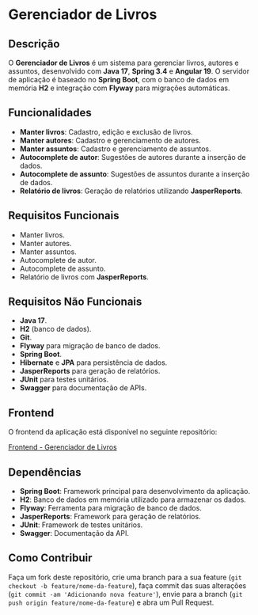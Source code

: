 # Gerenciador de Livros

## Descrição

O **Gerenciador de Livros** é um sistema para gerenciar livros, autores e assuntos, desenvolvido com **Java 17**, **Spring 3.4** e **Angular 19**. O servidor de aplicação é baseado no **Spring Boot**, com o banco de dados em memória **H2** e integração com **Flyway** para migrações automáticas.

## Funcionalidades

- **Manter livros**: Cadastro, edição e exclusão de livros.
- **Manter autores**: Cadastro e gerenciamento de autores.
- **Manter assuntos**: Cadastro e gerenciamento de assuntos.
- **Autocomplete de autor**: Sugestões de autores durante a inserção de dados.
- **Autocomplete de assunto**: Sugestões de assuntos durante a inserção de dados.
- **Relatório de livros**: Geração de relatórios utilizando **JasperReports**.

## Requisitos Funcionais

- Manter livros.
- Manter autores.
- Manter assuntos.
- Autocomplete de autor.
- Autocomplete de assunto.
- Relatório de livros com **JasperReports**.

## Requisitos Não Funcionais

- **Java 17**.
- **H2** (banco de dados).
- **Git**.
- **Flyway** para migração de banco de dados.
- **Spring Boot**.
- **Hibernate** e **JPA** para persistência de dados.
- **JasperReports** para geração de relatórios.
- **JUnit** para testes unitários.
- **Swagger** para documentação de APIs.

## Frontend

O frontend da aplicação está disponível no seguinte repositório:

[Frontend - Gerenciador de Livros](https://github.com/Rayldon/front-gerenciador-de-livros)

## Dependências

- **Spring Boot**: Framework principal para desenvolvimento da aplicação.
- **H2**: Banco de dados em memória utilizado para armazenar os dados.
- **Flyway**: Ferramenta para migração de banco de dados.
- **JasperReports**: Framework para geração de relatórios.
- **JUnit**: Framework de testes unitários.
- **Swagger**: Documentação da API.

## Como Contribuir

Faça um fork deste repositório, crie uma branch para a sua feature (`git checkout -b feature/nome-da-feature`), faça commit das suas alterações (`git commit -am 'Adicionando nova feature'`), envie para a branch (`git push origin feature/nome-da-feature`) e abra um Pull Request.
